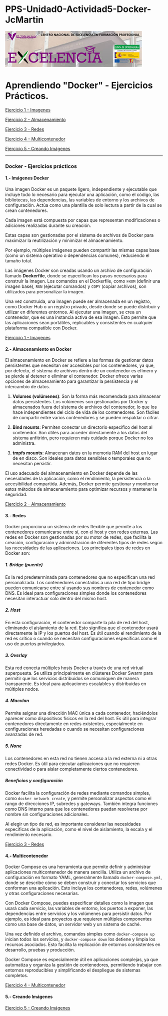 # PPS-Unidad0-Actividad5-Docker-JcMartin

![logotipo IES Valle del Jerte](./imagenes/excelencia.jpeg)

Aprendiendo "Docker" - Ejercicios Prácticos.
======


[Ejercicio 1 - Imagenes](./ejercicios/Ejercicio1.md)

[Ejercicio 2 - Almacenamiento](./ejercicios/Ejercicio2.md)

[Ejercicio 3 - Redes](./ejercicios/Ejercicio3.md)

[Ejercicio 4 - Multicontenedor](./ejercicios/Ejercicio4.md)

[Ejercicio 5 - Creando Imágenes](./ejercicios/Ejercicio5.md)



--- 


### Docker - Ejercicios prácticos



#### 1.- Imágenes Docker

Una imagen Docker es un paquete ligero, independiente y ejecutable que incluye todo lo necesario para ejecutar una aplicación,
como el código, las bibliotecas, las dependencias, las variables de entorno y los archivos de configuración.
Actúa como una plantilla de solo lectura a partir de la cual se crean contenedores. 

Cada imagen está compuesta por capas que representan modificaciones o adiciones realizadas durante su creación.

Estas capas son gestionadas por el sistema de archivos de Docker para maximizar la reutilización y minimizar el almacenamiento.

Por ejemplo, múltiples imágenes pueden compartir las mismas capas base (como un sistema operativo o dependencias comunes), reduciendo el tamaño total.

Las imágenes Docker son creadas usando un archivo de configuración llamado **Dockerfile**, donde se especifican los pasos necesarios
para construir la imagen. Los comandos en el Dockerfile, como `FROM` (definir una imagen base), `RUN` (ejecutar comandos) y `COPY` (copiar archivos),
son utilizados para personalizar la imagen.

Una vez construida, una imagen puede ser almacenada en un registro, como Docker Hub o un registro privado, desde donde se puede
distribuir y utilizar en diferentes entornos. Al ejecutar una imagen, se crea un contenedor, que es una instancia activa de esa imagen.
Esto permite que las aplicaciones sean portátiles, replicables y consistentes en cualquier plataforma compatible con Docker.


[Ejercicio 1 - Imagenes](./ejercicios/Ejercicio1.md)


#### 2.- Almacenamiento en Docker

El almacenamiento en Docker se refiere a las formas de gestionar datos persistentes que necesitan ser accesibles por los contenedores, ya que, por defecto,
el sistema de archivos dentro de un contenedor es efímero y se pierde al detener o eliminar el contenedor. Docker ofrece varias opciones de almacenamiento
para garantizar la persistencia y el intercambio de datos.

1. **Volumes (volúmenes)**: Son la forma más recomendada para almacenar datos persistentes. Los volúmenes son gestionados por Docker y almacenados fuera del sistema de archivos del contenedor, lo que los hace independientes del ciclo de vida de los contenedores. Son fáciles de compartir entre varios contenedores y
se pueden respaldar o cifrar.

2. **Bind mounts**: Permiten conectar un directorio específico del host al contenedor. Son útiles para acceder directamente a los datos del sistema anfitrión,
pero requieren más cuidado porque Docker no los administra.

3. **tmpfs mounts**: Almacenan datos en la memoria RAM del host en lugar de en disco. Son ideales para datos sensibles o temporales que no necesitan persistir.

El uso adecuado del almacenamiento en Docker depende de las necesidades de la aplicación, como el rendimiento, la persistencia o la accesibilidad compartida.
Además, Docker permite gestionar y monitorear estos métodos de almacenamiento para optimizar recursos y mantener la seguridad.


[Ejercicio 2 - Almacenamiento](./ejercicios/Ejercicio2.md)


#### 3.- Redes

Docker proporciona un sistema de redes flexible que permite a los contenedores comunicarse entre sí, con el host y con redes externas.
Las redes en Docker son gestionadas por su motor de redes, que facilita la creación, configuración y administración de diferentes tipos de redes
según las necesidades de las aplicaciones. Los principales tipos de redes en Docker son:

##### 1. **Bridge (puente)**  
Es la red predeterminada para contenedores que no especifican una red personalizada. Los contenedores conectados a una red de tipo bridge pueden
comunicarse entre sí usando sus nombres de contenedor como DNS. Es ideal para configuraciones simples donde los contenedores necesitan interactuar
solo dentro del mismo host.

##### 2. **Host**  
En esta configuración, el contenedor comparte la pila de red del host, eliminando el aislamiento de la red. Esto significa que el contenedor usará
directamente la IP y los puertos del host. Es útil cuando el rendimiento de la red es crítico o cuando se necesitan configuraciones específicas como
el uso de puertos privilegiados.

##### 3. **Overlay**  
Esta red conecta múltiples hosts Docker a través de una red virtual superpuesta. Se utiliza principalmente en clústeres Docker Swarm para permitir que
los servicios distribuidos se comuniquen de manera transparente. Es ideal para aplicaciones escalables y distribuidas en múltiples nodos.

##### 4. **Macvlan**  
Permite asignar una dirección MAC única a cada contenedor, haciéndolos aparecer como dispositivos físicos en la red del host.
Es útil para integrar contenedores directamente en redes existentes, especialmente en configuraciones heredadas o cuando se necesitan
configuraciones avanzadas de red.

##### 5. **None**  
Los contenedores en esta red no tienen acceso a la red externa ni a otras redes Docker. Es útil para ejecutar aplicaciones que no requieren
conectividad o para aislar completamente ciertos contenedores.

##### Beneficios y configuración  
Docker facilita la configuración de redes mediante comandos simples, como `docker network create`, y permite personalizar aspectos como el rango de
direcciones IP, subredes y gateways. También integra funciones como DNS interno para que los contenedores puedan resolverse por nombre sin
configuraciones adicionales.

Al elegir un tipo de red, es importante considerar las necesidades específicas de la aplicación, como el nivel de aislamiento, la escala y
el rendimiento necesario.


[Ejercicio 3 - Redes](./ejercicios/Ejercicio3.md)


#### 4.- Multicontenedor


Docker Compose es una herramienta que permite definir y administrar aplicaciones multicontenedor de manera sencilla. Utiliza un archivo de configuración en formato YAML, generalmente llamado `docker-compose.yml`, donde se describe cómo se deben construir y conectar los servicios que conforman una aplicación.
Esto incluye los contenedores, redes, volúmenes y otras configuraciones necesarias.

Con Docker Compose, puedes especificar detalles como la imagen que usará cada servicio, las variables de entorno, los puertos a exponer, las dependencias entre servicios y los volúmenes para persistir datos. Por ejemplo, es ideal para proyectos que requieren múltiples componentes como una base de datos,
un servidor web y un sistema de caché.

Una vez definido el archivo, comandos simples como `docker-compose up` inician todos los servicios, y `docker-compose down` los detiene y limpia los recursos
asociados. Esto facilita la replicación de entornos consistentes en desarrollo, pruebas y producción.

Docker Compose es especialmente útil en aplicaciones complejas, ya que automatiza y organiza la gestión de contenedores, permitiendo trabajar con entornos
reproducibles y simplificando el despliegue de sistemas completos.


[Ejercicio 4 - Multicontenedor](./ejercicios/Ejercicio4.md)


#### 5.- Creando Imágenes


[Ejercicio 5 - Creando Imágenes](./ejercicios/Ejercicio5.md)
